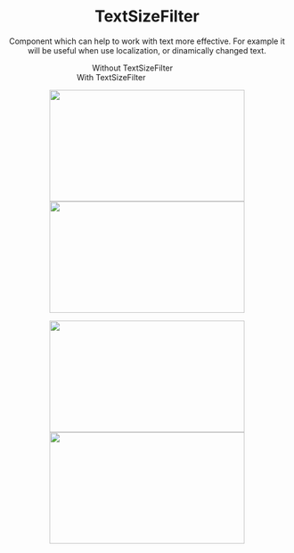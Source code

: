 <h1 align="center">TextSizeFilter</h1>
<p align="center">Component which can help to work with text more effective. For example it will be useful when use localization, or dinamically changed text.</p>
<p align="left">&nbsp;&nbsp;&nbsp;&nbsp;&nbsp;&nbsp;&nbsp;&nbsp;&nbsp;&nbsp;&nbsp;&nbsp;&nbsp;&nbsp;&nbsp;&nbsp;&nbsp;&nbsp;&nbsp;&nbsp;&nbsp;&nbsp;&nbsp;&nbsp;&nbsp;&nbsp;&nbsp;&nbsp;&nbsp;&nbsp;&nbsp;&nbsp;&nbsp;&nbsp;&nbsp;&nbsp;&nbsp;&nbsp;&nbsp;Without TextSizeFilter&nbsp;&nbsp;&nbsp;&nbsp;&nbsp;&nbsp;&nbsp;&nbsp;&nbsp;&nbsp;&nbsp;&nbsp;               &nbsp;&nbsp;&nbsp;&nbsp;&nbsp;&nbsp;&nbsp;&nbsp;&nbsp;&nbsp;&nbsp;&nbsp;&nbsp;&nbsp;&nbsp;&nbsp;&nbsp;&nbsp;&nbsp;&nbsp;&nbsp;&nbsp;&nbsp;&nbsp;&nbsp;&nbsp;&nbsp;&nbsp;&nbsp;&nbsp;&nbsp;&nbsp;With TextSizeFilter</div></p>
<p align="center"><img width="350" height="200" src="http://f0852224.xsph.ru/Github/TMProWhithoutFilter.gif"> <img width="350" height="200" src="http://f0852224.xsph.ru/Github/TMProWithFilter.gif"></p>
<p align="center"><img width="350" height="200" src="http://f0852224.xsph.ru/Github/TMProMultipleWithout.gif"> <img width="350" height="200" src="http://f0852224.xsph.ru/Github/TMProMultipleWith.gif"></p>
